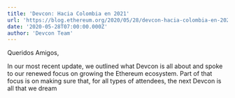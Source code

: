 ```yaml
---
title: 'Devcon: Hacia Colombia en 2021'
url: 'https://blog.ethereum.org/2020/05/28/devcon-hacia-colombia-en-2021/'
date: '2020-05-28T07:00:00.000Z'
author: 'Devcon Team'
---
```

Queridos Amigos,

In our most recent update, we outlined what Devcon is all about and spoke to our renewed focus on growing the Ethereum ecosystem. Part of that focus is on making sure that, for all types of attendees, the next Devcon is all that we dream